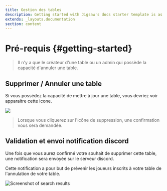 ```yaml
---
title: Gestion des tables
description: Getting started with Jigsaw's docs starter template is as easy as 1, 2, 3.
extends: _layouts.documentation
section: content
---
```

# Pré-requis {#getting-started}
> Il n'y a que le créateur d'une table ou un admin qui possède la capacité d'annuler une table.

## Supprimer / Annuler une table
Si vous possédez la capacité de mettre à jour une table, vous devriez voir apparaitre cette icone.

<img class="block m-auto" src="/assets/img/cancel-table.png" />

> Lorsque vous cliquerez sur l'icône de suppression, une confirmation vous sera demandée.

## Validation et envoi notification discord
Une fois que vous aurez confirmé votre souhait de supprimer cette table, une notification sera envoyée sur le serveur discord.

Cette notification a pour but de prévenir les joueurs inscrits à votre table de l'annulation de votre table.

<img class="block m-auto" src="/assets/img/annulation-table.jpg" alt="Screenshot of search results" />
